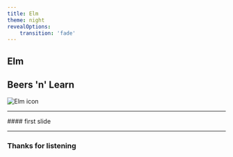 ```yaml
---
title: Elm
theme: night
revealOptions:
    transition: 'fade'
---
```

<!-- .slide: id="frontmatter" -->

## Elm
## Beers 'n' Learn 

<img class="elm-img" src="https://upload.wikimedia.org/wikipedia/commons/thumb/f/f3/Elm_logo.svg/1024px-Elm_logo.svg"
     alt="Elm icon"
     style="float: center" />

---

#### first slide

---

### Thanks for listening
